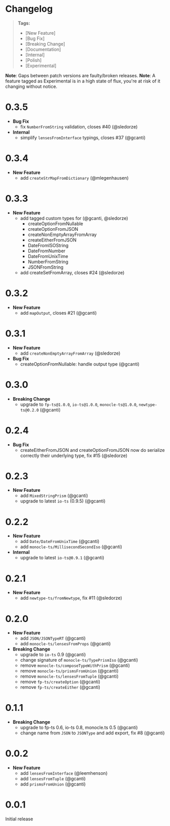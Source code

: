 # Changelog

> **Tags:**
>
> - [New Feature]
> - [Bug Fix]
> - [Breaking Change]
> - [Documentation]
> - [Internal]
> - [Polish]
> - [Experimental]

**Note**: Gaps between patch versions are faulty/broken releases. **Note**: A feature tagged as Experimental is in a
high state of flux, you're at risk of it changing without notice.

# 0.3.5

- **Bug Fix**
  - fix `NumberFromString` validation, closes #40 (@sledorze)
- **Internal**
  - simplify `lensesFromInterface` typings, closes #37 (@gcanti)

# 0.3.4

- **New Feature**
  - add `createStrMapFromDictionary` (@mlegenhausen)

# 0.3.3

- **New Feature**
  - add tagged custom types for (@gcanti, @sledorze)
    - createOptionFromNullable
    - createOptionFromJSON
    - createNonEmptyArrayFromArray
    - createEitherFromJSON
    - DateFromISOString
    - DateFromNumber
    - DateFromUnixTime
    - NumberFromString
    - JSONFromString
  - add createSetFromArray, closes #24 (@sledorze)

# 0.3.2

- **New Feature**
  - add `mapOutput`, closes #21 (@gcanti)

# 0.3.1

- **New Feature**
  - add `createNonEmptyArrayFromArray` (@sledorze)
- **Bug Fix**
  - createOptionFromNullable: handle output type (@gcanti)

# 0.3.0

- **Breaking Change**
  - upgrade to `fp-ts@1.0.0`, `io-ts@1.0.0`, `monocle-ts@1.0.0`, `newtype-ts@0.2.0` (@gcanti)

# 0.2.4

- **Bug Fix**
  - createEitherFromJSON and createOptionFromJSON now do serialize correctly their underlying type, fix #15 (@sledorze)

# 0.2.3

- **New Feature**
  - add `MixedStringPrism` (@gcanti)
  - upgrade to latest `io-ts` (0.9.5) (@gcanti)

# 0.2.2

- **New Feature**
  - add `Date/DateFromUnixTime` (@gcanti)
  - add `monocle-ts/MillisecondSecondIso` (@gcanti)
- **Internal**
  - upgrade to latest `io-ts@0.9.1` (@gcanti)

# 0.2.1

- **New Feature**
  - add `newtype-ts/fromNewtype`, fix #11 (@sledorze)

# 0.2.0

- **New Feature**
  - add `JSON/JSONTypeRT` (@gcanti)
  - add `monocle-ts/lensesFromProps` (@gcanti)
- **Breaking Change**
  - upgrade to `io-ts` 0.9 (@gcanti)
  - change signature of `monocle-ts/TypePrismIso` (@gcanti)
  - remove `monocle-ts/composeTypeWithPrism` (@gcanti)
  - remove `monocle-ts/prismsFromUnion` (@gcanti)
  - remove `monocle-ts/lensesFromTuple` (@gcanti)
  - remove `fp-ts/createOption` (@gcanti)
  - remove `fp-ts/createEither` (@gcanti)

# 0.1.1

- **Breaking Change**
  - upgrade to fp-ts 0.6, io-ts 0.8, monocle.ts 0.5 (@gcanti)
  - change name from `JSON` to `JSONType` and add export, fix #8 (@gcanti)

# 0.0.2

- **New Feature**
  - add `lensesFromInterface` (@leemhenson)
  - add `lensesFromTuple` (@gcanti)
  - add `prismsFromUnion` (@gcanti)

# 0.0.1

Initial release
